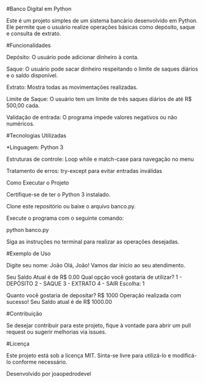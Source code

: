 #Banco Digital em Python

Este é um projeto simples de um sistema bancário desenvolvido em Python. Ele permite que o usuário realize operações básicas como depósito, saque e consulta de extrato.

#Funcionalidades

Depósito: O usuário pode adicionar dinheiro à conta.

Saque: O usuário pode sacar dinheiro respeitando o limite de saques diários e o saldo disponível.

Extrato: Mostra todas as movimentações realizadas.

Limite de Saque: O usuário tem um limite de três saques diários de até R$ 500,00 cada.

Validação de entrada: O programa impede valores negativos ou não numéricos.

#Tecnologias Utilizadas

*Linguagem: Python 3

Estruturas de controle: Loop while e match-case para navegação no menu

Tratamento de erros: try-except para evitar entradas inválidas

Como Executar o Projeto

Certifique-se de ter o Python 3 instalado.

Clone este repositório ou baixe o arquivo banco.py.

Execute o programa com o seguinte comando:

python banco.py

Siga as instruções no terminal para realizar as operações desejadas.

#Exemplo de Uso

Digite seu nome: João
Olá, João! Vamos dar início ao seu atendimento.

Seu Saldo Atual é de R$ 0.00
Qual opção você gostaria de utilizar?
1 - DEPÓSITO
2 - SAQUE
3 - EXTRATO
4 - SAIR
Escolha: 1

Quanto você gostaria de depositar? R$ 1000
Operação realizada com sucesso!
Seu Saldo atual é de R$ 1000.00

#Contribuição

Se desejar contribuir para este projeto, fique à vontade para abrir um pull request ou sugerir melhorias via issues.

#Licença

Este projeto está sob a licença MIT. Sinta-se livre para utilizá-lo e modificá-lo conforme necessário.

Desenvolvido por joaopedrodevel
